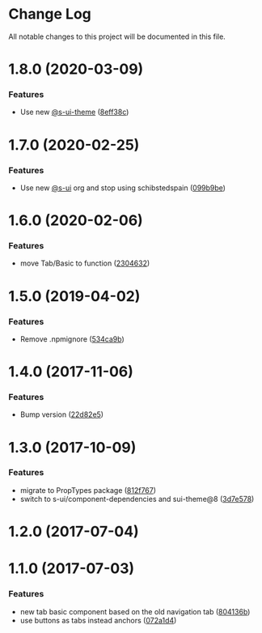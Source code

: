 # Change Log

All notable changes to this project will be documented in this file.

# 1.8.0 (2020-03-09)


### Features

* Use new [@s-ui-theme](https://github.com/s-ui-theme) ([8eff38c](https://github.com/SUI-Components/adevinta-spain-components/commit/8eff38c6ef06e6a662fe6c024a9634faf926c0bf))



# 1.7.0 (2020-02-25)


### Features

* Use new [@s-ui](https://github.com/s-ui) org and stop using schibstedspain ([099b9be](https://github.com/SUI-Components/adevinta-spain-components/commit/099b9be6b50ce5a8f620d11023a480852f135d2a))



# 1.6.0 (2020-02-06)


### Features

* move Tab/Basic to function ([2304632](https://github.com/SUI-Components/adevinta-spain-components/commit/23046324503b38b9ec7097acf1c52973f28c5238))



# 1.5.0 (2019-04-02)


### Features

* Remove .npmignore ([534ca9b](https://github.com/SUI-Components/adevinta-spain-components/commit/534ca9b625aa023ae42173f9862ecce0a02fb832))



# 1.4.0 (2017-11-06)


### Features

* Bump version ([22d82e5](https://github.com/SUI-Components/adevinta-spain-components/commit/22d82e59da5d72528e07dc32fb4b37db1ff10c16))



# 1.3.0 (2017-10-09)


### Features

* migrate to PropTypes package ([812f767](https://github.com/SUI-Components/adevinta-spain-components/commit/812f76708271b7071f1ae1cface9ac1961c0aa48))
* switch to s-ui/component-dependencies and sui-theme@8 ([3d7e578](https://github.com/SUI-Components/adevinta-spain-components/commit/3d7e57817bff587d1b4e4de7cbbe08aec7e40394))



# 1.2.0 (2017-07-04)



# 1.1.0 (2017-07-03)


### Features

* new tab basic component based on the old navigation tab ([804136b](https://github.com/SUI-Components/adevinta-spain-components/commit/804136b419e427e015e4245cd2671a9245738329))
* use buttons as tabs instead anchors ([072a1d4](https://github.com/SUI-Components/adevinta-spain-components/commit/072a1d4e25ab065cebbd4d861420d996dc9e24fd))



